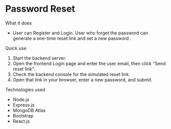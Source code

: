 # Password Reset

What it does
- User can Register and Login. User who forget the password can generate a one-time reset link and set a new password .

Quick use
1. Start the backend server.
2. Open the frontend Login page and enter the user email, then click "Send reset link".
3. Check the backend console for the simulated reset link.
4. Open that link in your browser, enter a new password, and submit.

Technologies used
- Node.js
- Express.js
- MongoDB Atlas
- Bootstrap
- React.js


         
